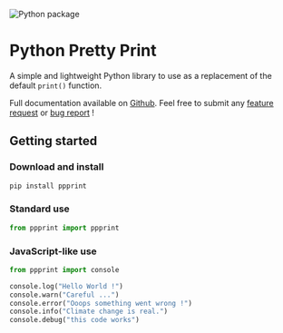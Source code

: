 ![Python package](https://github.com/sylvelk/ppprint/workflows/Python%20package/badge.svg)
# Python Pretty Print

A simple and lightweight Python library to use as a replacement of the default `print()` function.

Full documentation available on [Github](https://github.com/sylvelk/ppprint/tree/master/ppprint). Feel free to submit any [feature request](https://github.com/sylvelk/ppprint/issues/new?template=feature_request.md) or [bug report](https://github.com/sylvelk/ppprint/issues/new?template=bug_report.md) !

## Getting started

### Download and install

```bash
pip install ppprint
```

### Standard use

```python
from ppprint import ppprint
```

### JavaScript-like use

```python
from ppprint import console

console.log("Hello World !")
console.warn("Careful ...")
console.error("Ooops something went wrong !")
console.info("Climate change is real.")
console.debug("this code works")
```
